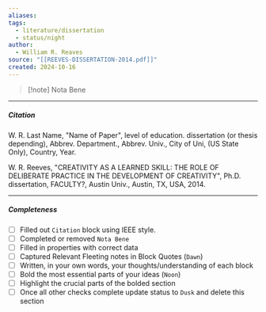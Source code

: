 ```yaml
---
aliases: 
tags:
  - literature/dissertation
  - status/night
author:
  - William R. Reaves
source: "[[REEVES-DISSERTATION-2014.pdf]]"
created: 2024-10-16
---
```

> [!note] Nota Bene

---
##### Citation

W. R. Last Name, "Name of Paper", level of education. dissertation (or thesis depending), Abbrev. Department., Abbrev. Univ., City of Uni, (US State Only), Country, Year.

W. R. Reeves, "CREATIVITY AS A LEARNED SKILL: THE ROLE OF DELIBERATE PRACTICE IN THE DEVELOPMENT OF CREATIVITY", Ph.D. dissertation, FACULTY?, Austin Univ., Austin, TX, USA, 2014.

---
##### Completeness

- [ ] Filled out `Citation` block using IEEE style.
- [ ] Completed or removed `Nota Bene`
- [ ] Filled in properties with correct data
- [ ] Captured Relevant Fleeting notes in Block Quotes (`Dawn`)
- [ ] Written, in your own words, your thoughts/understanding of each block
- [ ] Bold the most essential parts of your ideas (`Noon`)
- [ ] Highlight the crucial parts of the bolded section
- [ ] Once all other checks complete update status to `Dusk` and delete this section